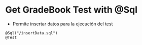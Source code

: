 # Get GradeBook Test with @Sql
- Permite insertar datos para la ejecución del test
```
@Sql("/insertData.sql")
@Test
```
